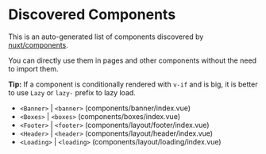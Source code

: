 # Discovered Components

This is an auto-generated list of components discovered by [nuxt/components](https://github.com/nuxt/components).

You can directly use them in pages and other components without the need to import them.

**Tip:** If a component is conditionally rendered with `v-if` and is big, it is better to use `Lazy` or `lazy-` prefix to lazy load.

- `<Banner>` | `<banner>` (components/banner/index.vue)
- `<Boxes>` | `<boxes>` (components/boxes/index.vue)
- `<Footer>` | `<footer>` (components/layout/footer/index.vue)
- `<Header>` | `<header>` (components/layout/header/index.vue)
- `<Loading>` | `<loading>` (components/layout/loading/index.vue)

